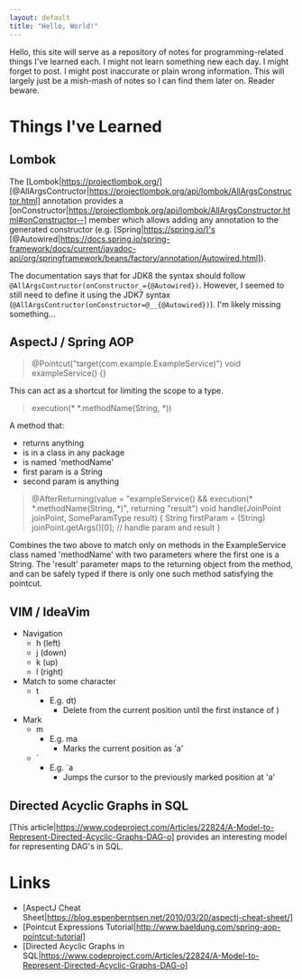 ```yaml
---
layout: default
title: "Hello, World!"
---
```


Hello, this site will serve as a repository of notes for programming-related things I've learned each. I might not learn
something new each day. I might forget to post. I might post inaccurate or plain wrong information. This will largely
just be a mish-mash of notes so I can find them later on. Reader beware.

# Things I've Learned

## Lombok

The [Lombok|https://projectlombok.org/] [@AllArgsContructor|https://projectlombok.org/api/lombok/AllArgsConstructor.html]
annotation provides a [onConstructor|https://projectlombok.org/api/lombok/AllArgsConstructor.html#onConstructor--]
member which allows adding any annotation to the generated constructor (e.g. [Spring|https://spring.io/]'s
[@Autowired|https://docs.spring.io/spring-framework/docs/current/javadoc-api/org/springframework/beans/factory/annotation/Autowired.html]).

The documentation says that for JDK8 the syntax should follow `@AllArgsContructor(onConstructor_={@Autowired})`.
However, I seemed to still need to define it using the JDK7 syntax (`@AllArgsContructor(onConstructor=@__{@Autowired})`).
I'm likely missing something...

## AspectJ / Spring AOP

> @Pointcut("target(com.example.ExampleService)")
> void exampleService() {}

This can act as a shortcut for limiting the scope to a type.

> execution(* *.methodName(String, *))

A method that:
- returns anything
- is in a class in any package
- is named 'methodName'
- first param is a String
- second param is anything

> @AfterReturning(value = "exampleService() && execution(* *.methodName(String, *)", returning "result")
> void handle(JoinPoint joinPoint, SomeParamType result) {
>   String firstParam = (String) joinPoint.getArgs()[0];
>   // handle param and result
> }

Combines the two above to match only on methods in the ExampleService class named 'methodName' with two parameters where
the first one is a String. The 'result' parameter maps to the returning object from the method, and can be safely typed
if there is only one such method satisfying the pointcut.

## VIM / IdeaVim

* Navigation
  * h (left)
  * j (down)
  * k (up)
  * l (right)
* Match to some character
  * t
    * E.g. dt)
      * Delete from the current position until the first instance of )
* Mark
  * m
    * E.g. ma
      * Marks the current position as 'a'
  * `
    * E.g. `a
      * Jumps the cursor to the previously marked position at 'a'

## Directed Acyclic Graphs in SQL

[This article|https://www.codeproject.com/Articles/22824/A-Model-to-Represent-Directed-Acyclic-Graphs-DAG-o] provides
an interesting model for representing DAG's in SQL.

# Links

* [AspectJ Cheat Sheet|https://blog.espenberntsen.net/2010/03/20/aspectj-cheat-sheet/]
* [Pointcut Expressions Tutorial|http://www.baeldung.com/spring-aop-pointcut-tutorial]
* [Directed Acyclic Graphs in SQL|https://www.codeproject.com/Articles/22824/A-Model-to-Represent-Directed-Acyclic-Graphs-DAG-o]
